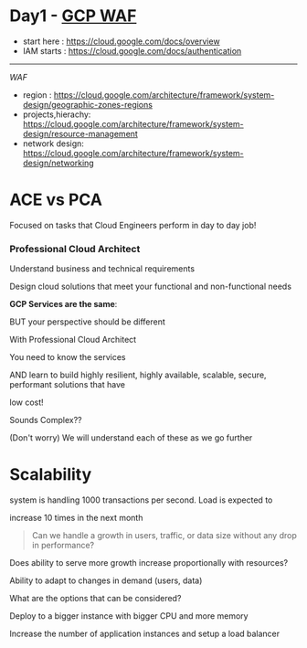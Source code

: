 # Day1 - [GCP WAF](https://cloud.google.com/architecture/framework/system-design)
- start here : https://cloud.google.com/docs/overview
- IAM starts : https://cloud.google.com/docs/authentication
--------
*WAF*
- region : https://cloud.google.com/architecture/framework/system-design/geographic-zones-regions
- projects,hierachy: https://cloud.google.com/architecture/framework/system-design/resource-management
- network design: https://cloud.google.com/architecture/framework/system-design/networking

# ACE vs PCA 
Focused on tasks that Cloud Engineers perform in day to day job!

### Professional Cloud Architect

Understand business and technical requirements

Design cloud solutions that meet your functional and non-functional needs

**GCP Services are the same**:

BUT your perspective should be different

With Professional Cloud Architect

You need to know the services

AND learn to build highly resilient, highly available, scalable, secure, performant solutions that have

low cost!

Sounds Complex??

(Don't worry) We will understand each of these as we go further

# Scalability 
system is handling 1000 transactions per second. Load is expected to

increase 10 times in the next month

> Can we handle a growth in users, traffic, or data size without any drop in performance?

Does ability to serve more growth increase proportionally with resources?

Ability to adapt to changes in demand (users, data)

What are the options that can be considered?

Deploy to a bigger instance with bigger CPU and more memory

Increase the number of application instances and setup a load balancer

